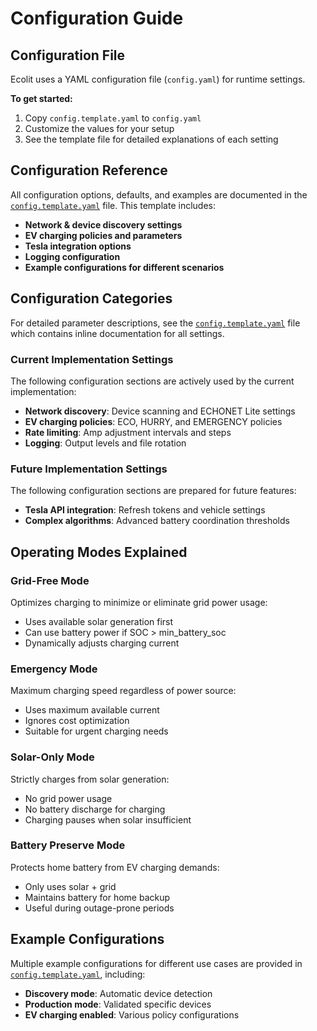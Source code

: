 # Configuration Guide

## Configuration File

Ecolit uses a YAML configuration file (`config.yaml`) for runtime settings. 

**To get started:**
1. Copy `config.template.yaml` to `config.yaml`
2. Customize the values for your setup
3. See the template file for detailed explanations of each setting

## Configuration Reference

All configuration options, defaults, and examples are documented in the [`config.template.yaml`](../config.template.yaml) file. This template includes:

- **Network & device discovery settings**
- **EV charging policies and parameters**
- **Tesla integration options**
- **Logging configuration**
- **Example configurations for different scenarios**

## Configuration Categories

For detailed parameter descriptions, see the [`config.template.yaml`](../config.template.yaml) file which contains inline documentation for all settings.

### Current Implementation Settings
The following configuration sections are actively used by the current implementation:
- **Network discovery**: Device scanning and ECHONET Lite settings
- **EV charging policies**: ECO, HURRY, and EMERGENCY policies  
- **Rate limiting**: Amp adjustment intervals and steps
- **Logging**: Output levels and file rotation

### Future Implementation Settings
The following configuration sections are prepared for future features:
- **Tesla API integration**: Refresh tokens and vehicle settings
- **Complex algorithms**: Advanced battery coordination thresholds

## Operating Modes Explained

### Grid-Free Mode
Optimizes charging to minimize or eliminate grid power usage:
- Uses available solar generation first
- Can use battery power if SOC > min_battery_soc
- Dynamically adjusts charging current

### Emergency Mode
Maximum charging speed regardless of power source:
- Uses maximum available current
- Ignores cost optimization
- Suitable for urgent charging needs

### Solar-Only Mode
Strictly charges from solar generation:
- No grid power usage
- No battery discharge for charging
- Charging pauses when solar insufficient

### Battery Preserve Mode
Protects home battery from EV charging demands:
- Only uses solar + grid
- Maintains battery for home backup
- Useful during outage-prone periods

## Example Configurations

Multiple example configurations for different use cases are provided in [`config.template.yaml`](../config.template.yaml), including:

- **Discovery mode**: Automatic device detection
- **Production mode**: Validated specific devices  
- **EV charging enabled**: Various policy configurations